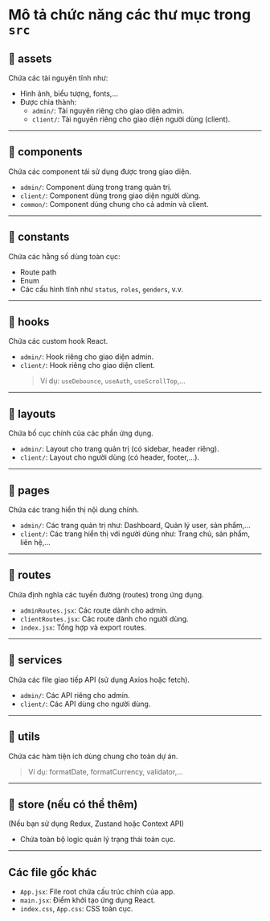 # Mô tả chức năng các thư mục trong `src`

## 📁 assets

Chứa các tài nguyên tĩnh như:

- Hình ảnh, biểu tượng, fonts,...
- Được chia thành:
  - `admin/`: Tài nguyên riêng cho giao diện admin.
  - `client/`: Tài nguyên riêng cho giao diện người dùng (client).

---

## 📁 components

Chứa các component tái sử dụng được trong giao diện.

- `admin/`: Component dùng trong trang quản trị.
- `client/`: Component dùng trong giao diện người dùng.
- `common/`: Component dùng chung cho cả admin và client.

---

## 📁 constants

Chứa các hằng số dùng toàn cục:

- Route path
- Enum
- Các cấu hình tĩnh như `status`, `roles`, `genders`, v.v.

---

## 📁 hooks

Chứa các custom hook React.

- `admin/`: Hook riêng cho giao diện admin.
- `client/`: Hook riêng cho giao diện client.
  > Ví dụ: `useDebounce`, `useAuth`, `useScrollTop`,...

---

## 📁 layouts

Chứa bố cục chính của các phần ứng dụng.

- `admin/`: Layout cho trang quản trị (có sidebar, header riêng).
- `client/`: Layout cho người dùng (có header, footer,...).

---

## 📁 pages

Chứa các trang hiển thị nội dung chính.

- `admin/`: Các trang quản trị như: Dashboard, Quản lý user, sản phẩm,...
- `client/`: Các trang hiển thị với người dùng như: Trang chủ, sản phẩm, liên hệ,...

---

## 📁 routes

Chứa định nghĩa các tuyến đường (routes) trong ứng dụng.

- `adminRoutes.jsx`: Các route dành cho admin.
- `clientRoutes.jsx`: Các route dành cho người dùng.
- `index.jsx`: Tổng hợp và export routes.

---

## 📁 services

Chứa các file giao tiếp API (sử dụng Axios hoặc fetch).

- `admin/`: Các API riêng cho admin.
- `client/`: Các API dùng cho người dùng.

---

## 📁 utils

Chứa các hàm tiện ích dùng chung cho toàn dự án.

> Ví dụ: formatDate, formatCurrency, validator,...

---

## 📁 store (nếu có thể thêm)

(Nếu bạn sử dụng Redux, Zustand hoặc Context API)

- Chứa toàn bộ logic quản lý trạng thái toàn cục.

---

## Các file gốc khác

- `App.jsx`: File root chứa cấu trúc chính của app.
- `main.jsx`: Điểm khởi tạo ứng dụng React.
- `index.css`, `App.css`: CSS toàn cục.
